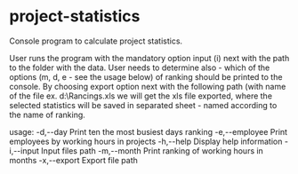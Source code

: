 # project-statistics
Console program to calculate project statistics.

User runs the program with the mandatory option input (i) next with the path to the folder with the data.
User needs to determine also - which of the options (m, d, e - see the usage below) of ranking should be printed to the console.
By choosing export option next with the following path (with name of the file ex. d:\Rancings.xls we will get the xls file exported,
where the selected statistics will be saved in separated sheet - named according to the name of ranking.


usage:
 -d,--day            Print ten the most busiest days ranking
 -e,--employee       Print employees by working hours in projects
 -h,--help           Display help information
 -i,--input <arg>    Input files path
 -m,--month          Print ranking of working hours in months
 -x,--export <arg>   Export file path
